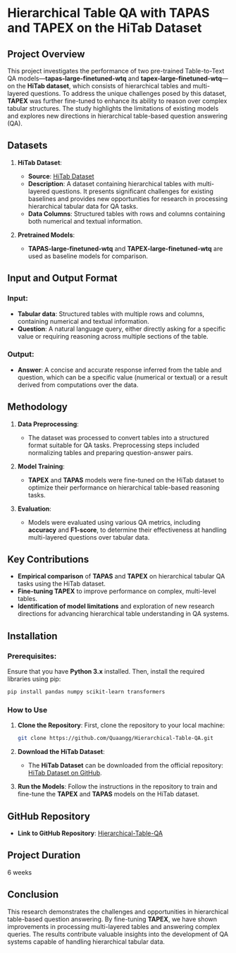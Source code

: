 # **Hierarchical Table QA with TAPAS and TAPEX on the HiTab Dataset**

## **Project Overview**

This project investigates the performance of two pre-trained Table-to-Text QA models—**tapas-large-finetuned-wtq** and **tapex-large-finetuned-wtq**—on the **HiTab dataset**, which consists of hierarchical tables and multi-layered questions. To address the unique challenges posed by this dataset, **TAPEX** was further fine-tuned to enhance its ability to reason over complex tabular structures. The study highlights the limitations of existing models and explores new directions in hierarchical table-based question answering (QA).

## **Datasets**

1. **HiTab Dataset**:

   * **Source**: [HiTab Dataset](https://github.com/microsoft/HiTab)
   * **Description**: A dataset containing hierarchical tables with multi-layered questions. It presents significant challenges for existing baselines and provides new opportunities for research in processing hierarchical tabular data for QA tasks.
   * **Data Columns**: Structured tables with rows and columns containing both numerical and textual information.

2. **Pretrained Models**:

   * **TAPAS-large-finetuned-wtq** and **TAPEX-large-finetuned-wtq** are used as baseline models for comparison.

## **Input and Output Format**

### **Input**:

* **Tabular data**: Structured tables with multiple rows and columns, containing numerical and textual information.
* **Question**: A natural language query, either directly asking for a specific value or requiring reasoning across multiple sections of the table.

### **Output**:

* **Answer**: A concise and accurate response inferred from the table and question, which can be a specific value (numerical or textual) or a result derived from computations over the data.

## **Methodology**

1. **Data Preprocessing**:

   * The dataset was processed to convert tables into a structured format suitable for QA tasks. Preprocessing steps included normalizing tables and preparing question-answer pairs.
2. **Model Training**:

   * **TAPEX** and **TAPAS** models were fine-tuned on the HiTab dataset to optimize their performance on hierarchical table-based reasoning tasks.
3. **Evaluation**:

   * Models were evaluated using various QA metrics, including **accuracy** and **F1-score**, to determine their effectiveness at handling multi-layered questions over tabular data.

## **Key Contributions**

* **Empirical comparison** of **TAPAS** and **TAPEX** on hierarchical tabular QA tasks using the HiTab dataset.
* **Fine-tuning TAPEX** to improve performance on complex, multi-level tables.
* **Identification of model limitations** and exploration of new research directions for advancing hierarchical table understanding in QA systems.

## **Installation**

### Prerequisites:

Ensure that you have **Python 3.x** installed. Then, install the required libraries using pip:

```bash
pip install pandas numpy scikit-learn transformers
```

### **How to Use**

1. **Clone the Repository**:
   First, clone the repository to your local machine:

   ```bash
   git clone https://github.com/Quaangg/Hierarchical-Table-QA.git
   ```

2. **Download the HiTab Dataset**:

   * The **HiTab Dataset** can be downloaded from the official repository: [HiTab Dataset on GitHub](https://github.com/microsoft/HiTab).

3. **Run the Models**:
   Follow the instructions in the repository to train and fine-tune the **TAPEX** and **TAPAS** models on the HiTab dataset.

## **GitHub Repository**

* **Link to GitHub Repository**: [Hierarchical-Table-QA](https://github.com/Quaangg/Hierarchical-Table-QA)

## **Project Duration**

6 weeks

## **Conclusion**

This research demonstrates the challenges and opportunities in hierarchical table-based question answering. By fine-tuning **TAPEX**, we have shown improvements in processing multi-layered tables and answering complex queries. The results contribute valuable insights into the development of QA systems capable of handling hierarchical tabular data.

